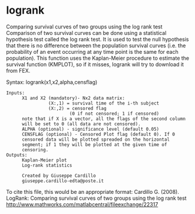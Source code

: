 # logrank
Comparing survival curves of two groups using the log rank test<br/>
Comparison of two survival curves can be done using a statistical
hypothesis test called the log rank test. It is used to test the null
hypothesis that there is no difference between the population survival
curves (i.e. the probability of an event occurring at any time point is
the same for each population). This function uses the Kaplan-Meier
procedure to estimate the survival function (KMPLOT), so if it misses, 
logrank will try to download it from FEX.

Syntax: 	logrank(x1,x2,alpha,censflag)
     
    Inputs:
          X1 and X2 (mandatory)- Nx2 data matrix:
                    (X:,1) = survival time of the i-th subject
                    (X:,2) = censored flag 
                            (0 if not censored; 1 if censored)
          note that if X is a vector, all the flags of the second column
          will be set to 0 (all data are not censored).
          ALPHA (optional) - significance level (default 0.05) 
          CENSFLAG (optional) - Censored Plot flag (default 0). If 0
          censored data will be plotted spreaded on the horizontal
          segment; if 1 they will be plotted at the given time of
          censoring.
    Outputs:
          Kaplan-Meier plot
          Log-rank statistics

          Created by Giuseppe Cardillo
          giuseppe.cardillo-edta@poste.it

To cite this file, this would be an appropriate format:
Cardillo G. (2008). LogRank: Comparing survival curves of two groups using the log rank test
http://www.mathworks.com/matlabcentral/fileexchange/22317

